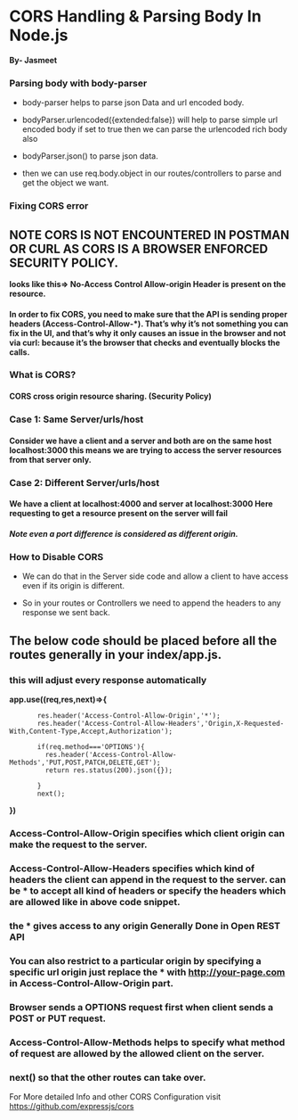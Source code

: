 # CORS Handling & Parsing Body In Node.js

****By- Jasmeet****

### Parsing body with body-parser

- body-parser helps to parse json Data and url encoded body.

- bodyParser.urlencoded({extended:false}) will help to parse simple url encoded body if set to true then we can parse the urlencoded rich body also

- bodyParser.json() to parse json data.

- then we can use req.body.object in our routes/controllers to parse and get the object we want.


### Fixing CORS error

## NOTE CORS IS NOT ENCOUNTERED IN POSTMAN OR CURL AS CORS IS A BROWSER ENFORCED SECURITY POLICY.

****looks like this=> No-Access Control Allow-origin Header is present on the resource.****

#### In order to fix CORS, you need to make sure that the API is sending proper headers (Access-Control-Allow-*). That’s why it’s not something you can fix in the UI, and that’s why it only causes an issue in the browser and not via curl: because it’s the browser that checks and eventually blocks the calls.

### What is CORS?

#### CORS cross origin resource sharing. (Security Policy)

### Case 1: Same Server/urls/host
#### Consider we have a client and a server and both are on the same host localhost:3000 this means we are trying to access the server resources from that server only.

### Case 2: Different Server/urls/host

#### We have a client at localhost:4000 and server at localhost:3000 Here requesting to get a resource present on the server will fail  

##### Note even a port difference is considered as different origin.

### How to Disable CORS

- We can do that in the Server side code and allow a client to have access even if its origin is different.

- So in your routes or Controllers we need to append the headers to any response we sent back.

## The below code should be placed before all the routes generally in your index/app.js.

### this will adjust every response automatically

****app.use((req,res,next)=>{****

           res.header('Access-Control-Allow-Origin','*');
           res.header('Access-Control-Allow-Headers','Origin,X-Requested-With,Content-Type,Accept,Authorization');

           if(req.method==='OPTIONS'){
             res.header('Access-Control-Allow-Methods','PUT,POST,PATCH,DELETE,GET');
             return res.status(200).json({});

           }
           next();

  ****})****

### Access-Control-Allow-Origin specifies which client origin can make the request to the server.

### Access-Control-Allow-Headers specifies which kind of headers the client can append in the request  to the server. can be * to accept all kind of headers or specify the headers which are allowed like in above code snippet.

### the * gives access to any origin Generally Done in Open REST API

### You can also restrict to a particular origin  by specifying a specific url origin just replace the * with http://your-page.com in Access-Control-Allow-Origin part.

### Browser sends a OPTIONS request first when client sends a POST or PUT request.

### Access-Control-Allow-Methods helps to specify what method of request are allowed by the allowed client on the server.

### next() so that the other routes can take over.

For More detailed Info and other CORS Configuration visit
https://github.com/expressjs/cors
